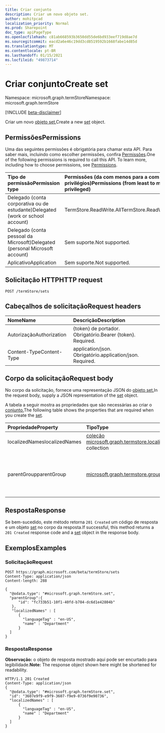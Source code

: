 ```yaml
---
title: Criar conjunto
description: Criar um novo objeto set.
author: mohitpcad
localization_priority: Normal
ms.prod: Sharepoint
doc_type: apiPageType
ms.openlocfilehash: c81ab668593b3650dd55de6bd933eef719d8ae7d
ms.sourcegitcommit: eacd2a6e46c19dd3cd8519592b1668fabe14d85d
ms.translationtype: MT
ms.contentlocale: pt-BR
ms.lasthandoff: 01/15/2021
ms.locfileid: "49873714"
---
```

# <a name="create-set"></a><span data-ttu-id="7c1b9-103">Criar conjunto</span><span class="sxs-lookup"><span data-stu-id="7c1b9-103">Create set</span></span>
<span data-ttu-id="7c1b9-104">Namespace: microsoft.graph.termStore</span><span class="sxs-lookup"><span data-stu-id="7c1b9-104">Namespace: microsoft.graph.termStore</span></span>

[!INCLUDE [beta-disclaimer](../../includes/beta-disclaimer.md)]

<span data-ttu-id="7c1b9-105">Criar um novo [objeto set.](../resources/termstore-set.md)</span><span class="sxs-lookup"><span data-stu-id="7c1b9-105">Create a new [set](../resources/termstore-set.md) object.</span></span>

## <a name="permissions"></a><span data-ttu-id="7c1b9-106">Permissões</span><span class="sxs-lookup"><span data-stu-id="7c1b9-106">Permissions</span></span>
<span data-ttu-id="7c1b9-p101">Uma das seguintes permissões é obrigatória para chamar esta API. Para saber mais, incluindo como escolher permissões, confira [Permissões](/graph/permissions-reference).</span><span class="sxs-lookup"><span data-stu-id="7c1b9-p101">One of the following permissions is required to call this API. To learn more, including how to choose permissions, see [Permissions](/graph/permissions-reference).</span></span>

|<span data-ttu-id="7c1b9-109">Tipo de permissão</span><span class="sxs-lookup"><span data-stu-id="7c1b9-109">Permission type</span></span>|<span data-ttu-id="7c1b9-110">Permissões (da com menos para a com mais privilégios)</span><span class="sxs-lookup"><span data-stu-id="7c1b9-110">Permissions (from least to most privileged)</span></span>|
|:---|:---|
|<span data-ttu-id="7c1b9-111">Delegado (conta corporativa ou de estudante)</span><span class="sxs-lookup"><span data-stu-id="7c1b9-111">Delegated (work or school account)</span></span> |<span data-ttu-id="7c1b9-112">TermStore.ReadWrite.All</span><span class="sxs-lookup"><span data-stu-id="7c1b9-112">TermStore.ReadWrite.All</span></span> |
|<span data-ttu-id="7c1b9-113">Delegado (conta pessoal da Microsoft)</span><span class="sxs-lookup"><span data-stu-id="7c1b9-113">Delegated (personal Microsoft account)</span></span> | <span data-ttu-id="7c1b9-114">Sem suporte.</span><span class="sxs-lookup"><span data-stu-id="7c1b9-114">Not supported.</span></span>    |
|<span data-ttu-id="7c1b9-115">Aplicativo</span><span class="sxs-lookup"><span data-stu-id="7c1b9-115">Application</span></span> | <span data-ttu-id="7c1b9-116">Sem suporte.</span><span class="sxs-lookup"><span data-stu-id="7c1b9-116">Not supported.</span></span> |


## <a name="http-request"></a><span data-ttu-id="7c1b9-117">Solicitação HTTP</span><span class="sxs-lookup"><span data-stu-id="7c1b9-117">HTTP request</span></span>

<!-- {
  "blockType": "ignored"
}
-->
``` http
POST /termStore/sets
```

## <a name="request-headers"></a><span data-ttu-id="7c1b9-118">Cabeçalhos de solicitação</span><span class="sxs-lookup"><span data-stu-id="7c1b9-118">Request headers</span></span>
|<span data-ttu-id="7c1b9-119">Nome</span><span class="sxs-lookup"><span data-stu-id="7c1b9-119">Name</span></span>|<span data-ttu-id="7c1b9-120">Descrição</span><span class="sxs-lookup"><span data-stu-id="7c1b9-120">Description</span></span>|
|:---|:---|
|<span data-ttu-id="7c1b9-121">Autorização</span><span class="sxs-lookup"><span data-stu-id="7c1b9-121">Authorization</span></span>|<span data-ttu-id="7c1b9-p102">{token} de portador. Obrigatório.</span><span class="sxs-lookup"><span data-stu-id="7c1b9-p102">Bearer {token}. Required.</span></span>|
|<span data-ttu-id="7c1b9-124">Content-Type</span><span class="sxs-lookup"><span data-stu-id="7c1b9-124">Content-Type</span></span>|<span data-ttu-id="7c1b9-p103">application/json. Obrigatório.</span><span class="sxs-lookup"><span data-stu-id="7c1b9-p103">application/json. Required.</span></span>|

## <a name="request-body"></a><span data-ttu-id="7c1b9-127">Corpo da solicitação</span><span class="sxs-lookup"><span data-stu-id="7c1b9-127">Request body</span></span>
<span data-ttu-id="7c1b9-128">No corpo da solicitação, fornece uma representação JSON do [objeto set.](../resources/termstore-set.md)</span><span class="sxs-lookup"><span data-stu-id="7c1b9-128">In the request body, supply a JSON representation of the [set](../resources/termstore-set.md) object.</span></span>

<span data-ttu-id="7c1b9-129">A tabela a seguir mostra as propriedades que são necessárias ao criar o [conjunto.](../resources/termstore-set.md)</span><span class="sxs-lookup"><span data-stu-id="7c1b9-129">The following table shows the properties that are required when you create the [set](../resources/termstore-set.md).</span></span>

|<span data-ttu-id="7c1b9-130">Propriedade</span><span class="sxs-lookup"><span data-stu-id="7c1b9-130">Property</span></span>|<span data-ttu-id="7c1b9-131">Tipo</span><span class="sxs-lookup"><span data-stu-id="7c1b9-131">Type</span></span>|<span data-ttu-id="7c1b9-132">Descrição</span><span class="sxs-lookup"><span data-stu-id="7c1b9-132">Description</span></span>|
|:---|:---|:---|
|<span data-ttu-id="7c1b9-133">localizedNames</span><span class="sxs-lookup"><span data-stu-id="7c1b9-133">localizedNames</span></span>|<span data-ttu-id="7c1b9-134">[coleção microsoft.graph.termstore.localizedName](../resources/termstore-localizedname.md)</span><span class="sxs-lookup"><span data-stu-id="7c1b9-134">[microsoft.graph.termstore.localizedName](../resources/termstore-localizedname.md) collection</span></span>|<span data-ttu-id="7c1b9-135">Nome do conjunto a ser criado</span><span class="sxs-lookup"><span data-stu-id="7c1b9-135">Name of the set to be created</span></span>|
|<span data-ttu-id="7c1b9-136">parentGroup</span><span class="sxs-lookup"><span data-stu-id="7c1b9-136">parentGroup</span></span>|[<span data-ttu-id="7c1b9-137">microsoft.graph.termstore.group</span><span class="sxs-lookup"><span data-stu-id="7c1b9-137">microsoft.graph.termstore.group</span></span>](../resources/termstore-group.md)|<span data-ttu-id="7c1b9-138">termstore-group sob o qual o conjunto precisa ser criado</span><span class="sxs-lookup"><span data-stu-id="7c1b9-138">termstore-group under which the set needs to be created</span></span>|



## <a name="response"></a><span data-ttu-id="7c1b9-139">Resposta</span><span class="sxs-lookup"><span data-stu-id="7c1b9-139">Response</span></span>

<span data-ttu-id="7c1b9-140">Se bem-sucedido, este método retorna `201 Created` um código de resposta e um objeto [set](../resources/termstore-set.md) no corpo da resposta.</span><span class="sxs-lookup"><span data-stu-id="7c1b9-140">If successful, this method returns a `201 Created` response code and a [set](../resources/termstore-set.md) object in the response body.</span></span>

## <a name="examples"></a><span data-ttu-id="7c1b9-141">Exemplos</span><span class="sxs-lookup"><span data-stu-id="7c1b9-141">Examples</span></span>

### <a name="request"></a><span data-ttu-id="7c1b9-142">Solicitação</span><span class="sxs-lookup"><span data-stu-id="7c1b9-142">Request</span></span>
``` http
POST https://graph.microsoft.com/beta/termStore/sets
Content-Type: application/json
Content-length: 288

{
  "@odata.type": "#microsoft.graph.termStore.set",
  "parentGroup":{
      "id": "fc733b51-10f1-40fd-b784-dc6d1e42804b"
   },
   "localizedNames" : [
      {
        "languageTag" : "en-US",
        "name" : "Department"
      }
  ]
}
```


### <a name="response"></a><span data-ttu-id="7c1b9-143">Resposta</span><span class="sxs-lookup"><span data-stu-id="7c1b9-143">Response</span></span>
<span data-ttu-id="7c1b9-144">**Observação:** o objeto de resposta mostrado aqui pode ser encurtado para legibilidade.</span><span class="sxs-lookup"><span data-stu-id="7c1b9-144">**Note:** The response object shown here might be shortened for readability.</span></span>
<!-- {
  "blockType": "response",
  "truncated": true,
  "@odata.type": "microsoft.graph.termstore.set"
}
-->
``` http
HTTP/1.1 201 Created
Content-Type: application/json
{
  "@odata.type": "#microsoft.graph.termStore.set",
  "id": "3607e9f9-e9f9-3607-f9e9-0736f9e90736",
  "localizedNames" : [
      {
        "languageTag" : "en-US",
        "name" : "Department"
      }
  ]
}
```


[microsoft.graph.termStore.set]: ../resources/termstore-set.md
[microsoft.graph.termStore.group]: ../resources/termstore-group.md
[microsoft.graph.termStore.term]: ../resources/termstore-term.md

<!--
{
  "type": "#page.annotation",
  "description": "Create a termSet entity in termStore",
  "keywords": "term,termStore",
  "section": "documentation",
  "tocPath": "termStore/Create termSet",
  "suppressions": [
  ]
}
-->


